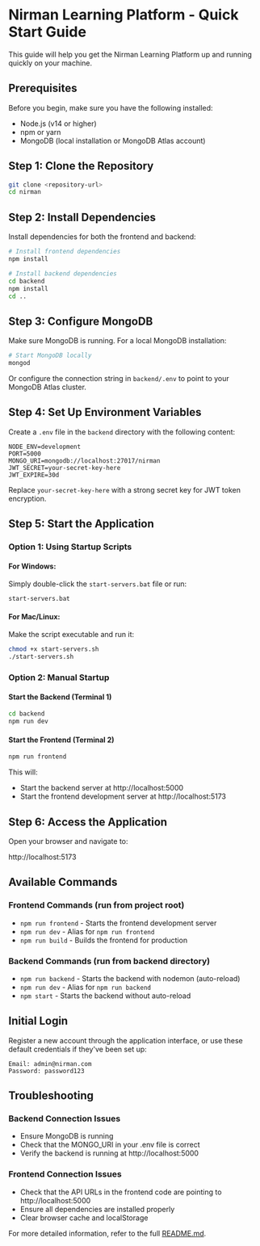 # Nirman Learning Platform - Quick Start Guide

This guide will help you get the Nirman Learning Platform up and running quickly on your machine.

## Prerequisites

Before you begin, make sure you have the following installed:
- Node.js (v14 or higher)
- npm or yarn
- MongoDB (local installation or MongoDB Atlas account)

## Step 1: Clone the Repository

```bash
git clone <repository-url>
cd nirman
```

## Step 2: Install Dependencies

Install dependencies for both the frontend and backend:

```bash
# Install frontend dependencies
npm install

# Install backend dependencies
cd backend
npm install
cd ..
```

## Step 3: Configure MongoDB

Make sure MongoDB is running. For a local MongoDB installation:

```bash
# Start MongoDB locally
mongod
```

Or configure the connection string in `backend/.env` to point to your MongoDB Atlas cluster.

## Step 4: Set Up Environment Variables

Create a `.env` file in the `backend` directory with the following content:

```
NODE_ENV=development
PORT=5000
MONGO_URI=mongodb://localhost:27017/nirman
JWT_SECRET=your-secret-key-here
JWT_EXPIRE=30d
```

Replace `your-secret-key-here` with a strong secret key for JWT token encryption.

## Step 5: Start the Application

### Option 1: Using Startup Scripts

#### For Windows:
Simply double-click the `start-servers.bat` file or run:
```
start-servers.bat
```

#### For Mac/Linux:
Make the script executable and run it:
```bash
chmod +x start-servers.sh
./start-servers.sh
```

### Option 2: Manual Startup

#### Start the Backend (Terminal 1)

```bash
cd backend
npm run dev
```

#### Start the Frontend (Terminal 2)

```bash
npm run frontend
```

This will:
- Start the backend server at http://localhost:5000
- Start the frontend development server at http://localhost:5173

## Step 6: Access the Application

Open your browser and navigate to:

http://localhost:5173

## Available Commands

### Frontend Commands (run from project root)
- `npm run frontend` - Starts the frontend development server
- `npm run dev` - Alias for `npm run frontend`
- `npm run build` - Builds the frontend for production

### Backend Commands (run from backend directory)
- `npm run backend` - Starts the backend with nodemon (auto-reload)
- `npm run dev` - Alias for `npm run backend`
- `npm start` - Starts the backend without auto-reload

## Initial Login

Register a new account through the application interface, or use these default credentials if they've been set up:

```
Email: admin@nirman.com
Password: password123
```

## Troubleshooting

### Backend Connection Issues
- Ensure MongoDB is running
- Check that the MONGO_URI in your .env file is correct
- Verify the backend is running at http://localhost:5000

### Frontend Connection Issues
- Check that the API URLs in the frontend code are pointing to http://localhost:5000
- Ensure all dependencies are installed properly
- Clear browser cache and localStorage

For more detailed information, refer to the full [README.md](./README.md). 